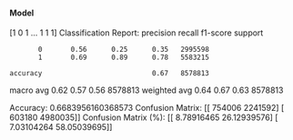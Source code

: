 #### Model
[1 0 1 ... 1 1 1]
Classification Report:
              precision    recall  f1-score   support

           0       0.56      0.25      0.35   2995598
           1       0.69      0.89      0.78   5583215

    accuracy                           0.67   8578813
   macro avg       0.62      0.57      0.56   8578813
weighted avg       0.64      0.67      0.63   8578813

Accuracy: 0.6683956160368573
Confusion Matrix:
[[ 754006 2241592]
 [ 603180 4980035]]
Confusion Matrix (%):
[[ 8.78916465 26.12939576]
 [ 7.03104264 58.05039695]]
